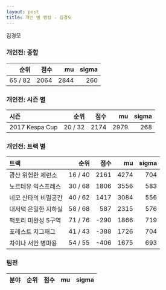 ```yaml
---
layout: post
title: 개인 별 랭킹 - 김경모
---
```


김경모

### 개인전: 종합

| 순위 | 점수 | mu | sigma |
|---:|---:|---:|---:|
| 65 / 82 | 2064 | 2844 | 260 |

### 개인전: 시즌 별

| 시즌 | 순위 | 점수 | mu | sigma |
|:---|---:|---:|---:|---:|
| 2017 Kespa Cup | 20 / 32 | 2174 | 2979 | 268 |

### 개인전: 트랙 별

| 트랙 | 순위 | 점수 | mu | sigma |
|:---|---:|---:|---:|---:|
| 광산 위험한 제련소 | 16 / 40 | 2161 | 4274 | 704 |
| 노르테유 익스프레스 | 30 / 68 | 1806 | 3556 | 583 |
| 네모 산타의 비밀공간 | 40 / 62 | 1417 | 3084 | 556 |
| 대저택 은밀한 지하실 | 58 / 68 | 587 | 2315 | 576 |
| 팩토리 미완성 5구역 | 71 / 76 | -290 | 1866 | 719 |
| 포레스트 지그재그 | 41 / 43 | -388 | 1726 | 704 |
| 차이나 서안 병마용 | 54 / 55 | -406 | 1675 | 693 |

### 팀전

| 분야 | 순위 | 점수 | mu | sigma |
|:---|---:|---:|---:|---:|

